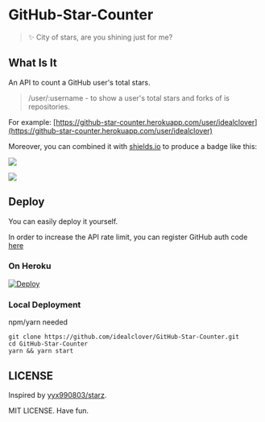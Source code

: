 # GitHub-Star-Counter

> ✨ City of stars, are you shining just for me?

## What Is It

An API to count a GitHub user's total stars.

> /user/:username - to show a user's total stars and forks of is repositories.

For example: [https://github-star-counter.herokuapp.com/user/idealclover](https://github-star-counter.herokuapp.com/user/idealclover)

Moreover, you can combined it with [shields.io](https://shields.io/) to produce a badge like this:

![](https://img.shields.io/badge/dynamic/json?label=GitHub%20Total%20Stars&query=%24.stars&url=https%3A%2F%2Fgithub-star-counter.herokuapp.com%2Fuser%2Fidealclover)

![](https://img.shields.io/badge/dynamic/json?label=GitHub%20Total%Forks&query=%24.forks&url=https%3A%2F%2Fgithub-star-counter.herokuapp.com%2Fuser%2Fidealclover)

## Deploy

You can easily deploy it yourself.

In order to increase the API rate limit, you can register GitHub auth code [here](https://github.com/settings/tokens)

### On Heroku

[![Deploy](https://www.herokucdn.com/deploy/button.svg)](https://heroku.com/deploy)

### Local Deployment

npm/yarn needed

```
git clone https://github.com/idealclover/GitHub-Star-Counter.git
cd GitHub-Star-Counter
yarn && yarn start
```

## LICENSE

Inspired by [yyx990803/starz](https://github.com/yyx990803/starz).

MIT LICENSE. Have fun.